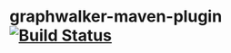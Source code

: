 graphwalker-maven-plugin [![Build Status](https://travis-ci.org/GraphWalker/graphwalker-maven-plugin.svg?branch=master)](https://travis-ci.org/GraphWalker/graphwalker-maven-plugin)
========================
